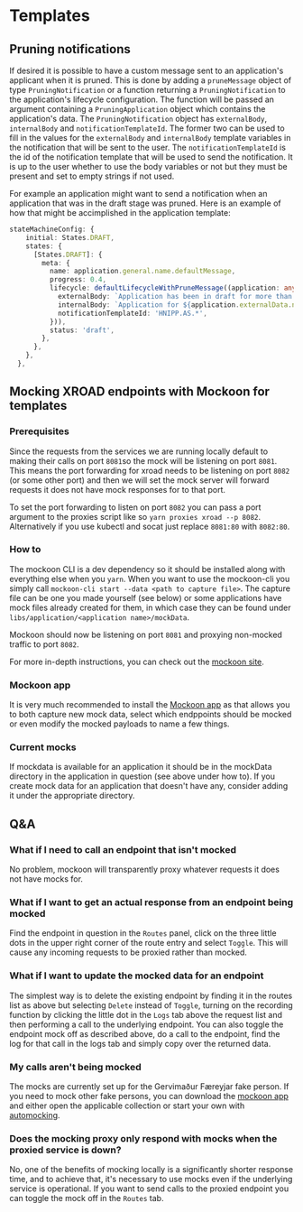 # Templates

## Pruning notifications

If desired it is possible to have a custom message sent to an application's applicant when it is pruned.
This is done by adding a `pruneMessage` object of type `PruningNotification` or a function returning a `PruningNotification` to the application's lifecycle configuration.
The function will be passed an argument containing a `PruningApplication` object which contains the application's data. The `PruningNotification` object has `externalBody`, `internalBody` and `notificationTemplateId`. The former two can be used to fill in the values for the `externalBody` and `internalBody` template variables in the notification that will be sent to the user. The `notificationTemplateId` is the id of the notification template that will be used to send the notification. It is up to the user whether to use the body variables or not but they must be present and set to empty strings if not used.

For example an application might want to send a notification when an application that was in the draft stage was pruned. Here is an example of how that might be accimplished in the application template:

```typescript
stateMachineConfig: {
    initial: States.DRAFT,
    states: {
      [States.DRAFT]: {
        meta: {
          name: application.general.name.defaultMessage,
          progress: 0.4,
          lifecycle: defaultLifecycleWithPruneMessage((application: any) => ({
            externalBody: `Application has been in draft for more than 30 days and has been pruned.`,
            internalBody: `Application for ${application.externalData.nationalRegistry.data.fullName} has been in draft for more than 30 days. Please note that if desired the application may be re-submitted.`,
            notificationTemplateId: 'HNIPP.AS.*',
          })),
          status: 'draft',
        },
      },
    },
  },
```

## Mocking XROAD endpoints with Mockoon for templates

### Prerequisites

Since the requests from the services we are running locally default to making their calls on port `8081`so the mock will be listening on port `8081`. This means the port forwarding for xroad needs to be listening on port `8082` (or some other port) and then we will set the mock server will forward requests it does not have mock responses for to that port.

To set the port forwarding to listen on port `8082` you can pass a port argument to the proxies script like so `yarn proxies xroad --p 8082`. Alternatively if you use kubectl and socat just replace `8081:80` with `8082:80`.

### How to

The mockoon CLI is a dev dependency so it should be installed along with everything else when you `yarn`. When you want to use the mockoon-cli you simply call `mockoon-cli start --data <path to capture file>`. The capture file can be one you made yourself (see below) or some applications have mock files already created for them, in which case they can be found under `libs/application/<application name>/mockData`.

Mockoon should now be listening on port `8081` and proxying non-mocked traffic to port `8082`.

For more in-depth instructions, you can check out the [mockoon site](https://mockoon.com/cli/).

### Mockoon app

It is very much recommended to install the [Mockoon app](https://mockoon.com/download/) as that allows you to both capture new mock data, select which endppoints should be mocked or even modify the mocked payloads to name a few things.

### Current mocks

If mockdata is available for an application it should be in the mockData directory in the application in question (see above under how to). If you create mock data for an application that doesn't have any, consider adding it under the appropriate directory.

## Q&A

### What if I need to call an endpoint that isn't mocked

No problem, mockoon will transparently proxy whatever requests it does not have mocks for.

### What if I want to get an actual response from an endpoint being mocked

Find the endpoint in question in the `Routes` panel, click on the three little dots in the upper right corner of the route entry and select `Toggle`. This will cause any incoming requests to be proxied rather than mocked.

### What if I want to update the mocked data for an endpoint

The simplest way is to delete the existing endpoint by finding it in the routes list as above but selecting `Delete` instead of `Toggle`, turning on the recording function by clicking the little dot in the `Logs` tab above the request list and then performing a call to the underlying endpoint. You can also toggle the endpoint mock off as described above, do a call to the endpoint, find the log for that call in the logs tab and simply copy over the returned data.

### My calls aren't being mocked

The mocks are currently set up for the Gervimaður Færeyjar fake person. If you need to mock other fake persons, you can download the [mockoon app](https://mockoon.com/download/) and either open the applicable collection or start your own with [automocking](https://mockoon.com/docs/latest/logging-and-recording/auto-mocking-and-recording/).

### Does the mocking proxy only respond with mocks when the proxied service is down?

No, one of the benefits of mocking locally is a significantly shorter response time, and to achieve that, it's necessary to use mocks even if the underlying service is operational. If you want to send calls to the proxied endpoint you can toggle the mock off in the `Routes` tab.
